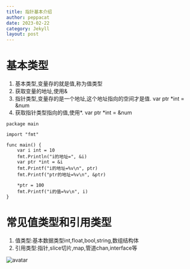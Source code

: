 ```yaml
---
title: 指针基本介绍
author: peppacat
date: 2023-02-22
category: Jekyll
layout: post
---
```


# 基本类型
1. 基本类型,变量存的就是值,称为值类型
2. 获取变量的地址,使用&
3. 指针类型,变量存的是一个地址,这个地址指向的空间才是值. var ptr *int = &num
4. 获取指针类型指向的值,使用*. var ptr *int = &num

```
package main

import "fmt"

func main() {
	var i int = 10
	fmt.Println("i的地址=", &i)
	var ptr *int = &i
	fmt.Printf("i的地址=%v\n", ptr)
	fmt.Printf("ptr的地址=%v\n", &ptr)

	*ptr = 100
	fmt.Printf("i的值=%v\n", i)
}
```
# 常见值类型和引用类型
1. 值类型:基本数据类型int,float,bool,string,数组结构体
2. 引用类型:指针,slice切片,map,管道chan,interface等

![avatar](https://peppacat.github.io/go.note/assets/pointer.png)
